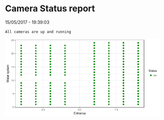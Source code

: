 Camera Status report
================
15/05/2017 - 19:39:03

    All cameras are up and running

![](camreport_files/figure-markdown_github/unnamed-chunk-2-1.png)
